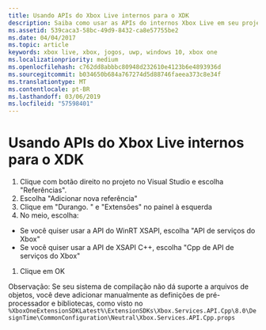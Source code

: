 ```yaml
---
title: Usando APIs do Xbox Live internos para o XDK
description: Saiba como usar as APIs do internos Xbox Live em seu projeto de Kit de desenvolvedor do Xbox (XDK).
ms.assetid: 539caca3-58bc-49d9-8432-ca8e57755be2
ms.date: 04/04/2017
ms.topic: article
keywords: xbox live, xbox, jogos, uwp, windows 10, xbox one
ms.localizationpriority: medium
ms.openlocfilehash: c762dd8abbbc80948d232610e4123b6e4893936d
ms.sourcegitcommit: b034650b684a767274d5d88746faeea373c8e34f
ms.translationtype: MT
ms.contentlocale: pt-BR
ms.lasthandoff: 03/06/2019
ms.locfileid: "57598401"
---
```

# <a name="using-xbox-live-apis-built-into-the-xdk"></a>Usando APIs do Xbox Live internos para o XDK

1. Clique com botão direito no projeto no Visual Studio e escolha "Referências".
1. Escolha "Adicionar nova referência"
1. Clique em "Durango. <build number>" e "Extensões" no painel à esquerda
1. No meio, escolha:
- Se você quiser usar a API do WinRT XSAPI, escolha "API de serviços do Xbox"
- Se você quiser usar a API de XSAPI C++, escolha "Cpp de API de serviços do Xbox"
1. Clique em OK

Observação: Se seu sistema de compilação não dá suporte a arquivos de objetos, você deve adicionar manualmente as definições de pré-processador e bibliotecas, como visto no `%XboxOneExtensionSDKLatest%\ExtensionSDKs\Xbox.Services.API.Cpp\8.0\DesignTime\CommonConfiguration\Neutral\Xbox.Services.API.Cpp.props`
